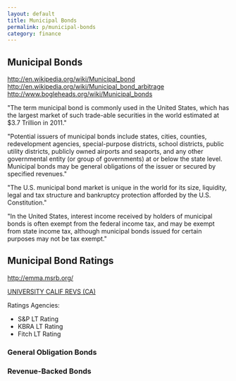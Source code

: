 ```yaml
---
layout: default
title: Municipal Bonds
permalink: p/municipal-bonds
category: finance
---
```


Municipal Bonds
---------------

<http://en.wikipedia.org/wiki/Municipal_bond> <http://en.wikipedia.org/wiki/Municipal_bond_arbitrage> <http://www.bogleheads.org/wiki/Municipal_bonds>

"The term municipal bond is commonly used in the United States, which has the largest market of such trade-able securities in the world estimated at $3.7 Trillion in 2011."

"Potential issuers of municipal bonds include states, cities, counties, redevelopment agencies, special-purpose districts, school districts, public utility districts, publicly owned airports and seaports, and any other governmental entity (or group of governments) at or below the state level. Municipal bonds may be general obligations of the issuer or secured by specified revenues."

"The U.S. municipal bond market is unique in the world for its size, liquidity, legal and tax structure and bankruptcy protection afforded by the U.S. Constitution."

"In the United States, interest income received by holders of municipal bonds is often exempt from the federal income tax, and may be exempt from state income tax, although municipal bonds issued for certain purposes may not be tax exempt."

Municipal Bond Ratings
----------------------

<http://emma.msrb.org/>

[UNIVERSITY CALIF REVS (CA)](http://emma.msrb.org/IssuerHomePage/Issuer?id=8C07C9720926098FE17365FA201DC05E&type=G)

Ratings Agencies:

-   S&P LT Rating
-   KBRA LT Rating
-   Fitch LT Rating

### General Obligation Bonds

### Revenue-Backed Bonds
